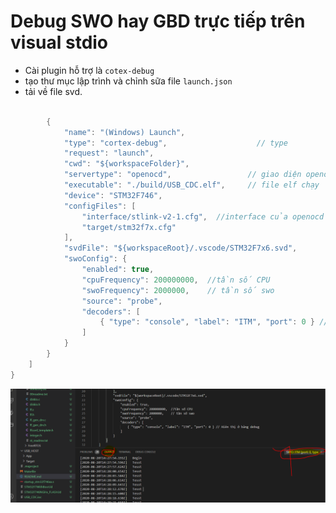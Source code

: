 # **Debug SWO hay GBD trực tiếp trên visual stdio**

- Cài plugin hỗ trợ là ```cotex-debug```
- tạo thư mục lập trình và chỉnh sữa file ```launch.json```
- tải về file svd.

```c

        {
            "name": "(Windows) Launch",
            "type": "cortex-debug",                    // type
            "request": "launch",
            "cwd": "${workspaceFolder}",    
            "servertype": "openocd",                 // giao diện openocd
            "executable": "./build/USB_CDC.elf",     // file elf chạy
            "device": "STM32F746",
            "configFiles": [
                "interface/stlink-v2-1.cfg",  //interface của openocd
                "target/stm32f7x.cfg"
            ],
            "svdFile": "${workspaceRoot}/.vscode/STM32F7x6.svd",
            "swoConfig": {
                "enabled": true,
                "cpuFrequency": 200000000,  //tần số CPU
                "swoFrequency": 2000000,    // tần số swo
                "source": "probe",
                "decoders": [
                    { "type": "console", "label": "ITM", "port": 0 } // Hiên thị ở bảng debug
                ]
            }
        }
    ]
}
```

![hinh](doc/debug.PNG)